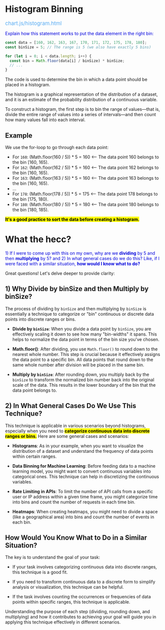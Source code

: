 # Histogram Binning

<span style="color:#59acf3;font-size:larger;">chart.js/histogram.html</span>

<span style="color:#0000dd;">Explain how this statement works to put the data element in the right bin:</span>

```js
const data = [160, 162, 163, 167, 170, 171, 172, 175, 178, 180];
const binSize = 5; // The range is 5 (we also have exactly 5 bins)

for (let i = 0; i < data.length; i++) {
  const bin = Math.floor(data[i] / binSize) * binSize;
  // ...
}
```

The code is used to determine the bin in which a data point should be placed in a histogram.

The histogram is a graphical representation of the distribution of a dataset, and it is an estimate of the probability distribution of a continuous variable.

To construct a histogram, the first step is to bin the range of values&mdash;that is, divide the entire range of values into a series of intervals&mdash;and then count how many values fall into each interval.

## Example

We use the for-loop to go through each data point:

- For `160`: (Math.floor(160 / 5)) * 5 = 160 &lt;&mdash; The data point 160 belongs to the bin [160, 165).
- For `162`: (Math.floor(162 / 5)) * 5 = 160 &lt;&mdash; The data point 162 belongs to the bin [160, 165).
- For `163`: (Math.floor(163 / 5)) * 5 = 160 &lt;&mdash; The data point 163 belongs to the bin [160, 165).
- ...
- For `178`: (Math.floor(178 / 5)) * 5 = 175 &lt;&mdash; The data point 178 belongs to the bin [175, 180).
- For `180`: (Math.floor(180 / 5)) * 5 = 180 &lt;&mdash; The data point 180 belongs to the bin [180, 185).

<mark>**It's a good practice to sort the data before creating a histogram.**</mark>

# What the hecc?

<span style="color:#0000dd;">1) If I were to come up with this on my own, why are we **dividing** by 5 and then **multiplying** by 5? and 2) In what general cases do we do this?  Like, if I were faced with a similar situation, **how would I know what to do?**</span>

Great questions! Let's delve deeper to provide clarity:

## 1) Why Divide by binSize and then Multiply by binSize?

The process of dividing by `binSize` and then multiplying by `binSize` is essentially a technique to categorize or "bin" continuous or discrete data points into discrete ranges or bins.

- **Divide by `binSize`**: When you divide a data point by `binSize`, you are effectively scaling it down to see how many "bin-widths" it spans. This helps to normalize the data point in terms of the bin size you've chosen.

- **Math.floor()**: After dividing, you use `Math.floor()` to round down to the nearest whole number. This step is crucial because it effectively assigns the data point to a specific bin. All data points that round down to the same whole number after division will be placed in the same bin.

- **Multiply by `binSize`**: After rounding down, you multiply back by the `binSize` to transform the normalized bin number back into the original scale of the data. This results in the lower boundary of the bin that the data point belongs to.

## 2) In What General Cases Do We Use This Technique?
This technique is applicable in various scenarios beyond histograms, especially when you need to <mark>**categorize continuous data into discrete ranges or bins.**</mark> Here are some general cases and scenarios:

- **Histograms**: As in your example, when you want to visualize the distribution of a dataset and understand the frequency of data points within certain ranges.

- **Data Binning for Machine Learning**: Before feeding data to a machine learning model, you might want to convert continuous variables into categorical ones. This technique can help in discretizing the continuous variables.

- **Rate Limiting in APIs**: To limit the number of API calls from a specific user or IP address within a given time frame, you might categorize time into bins and count the number of requests in each time bin.

- **Heatmaps**: When creating heatmaps, you might need to divide a space (like a geographical area) into bins and count the number of events in each bin.

## How Would You Know What to Do in a Similar Situation?
The key is to understand the goal of your task:

- If your task involves categorizing continuous data into discrete ranges, this technique is a good fit.

- If you need to transform continuous data to a discrete form to simplify analysis or visualization, this technique can be helpful.

- If the task involves counting the occurrences or frequencies of data points within specific ranges, this technique is applicable.

Understanding the purpose of each step (dividing, rounding down, and multiplying) and how it contributes to achieving your goal will guide you in applying this technique effectively in different scenarios.

<br>
